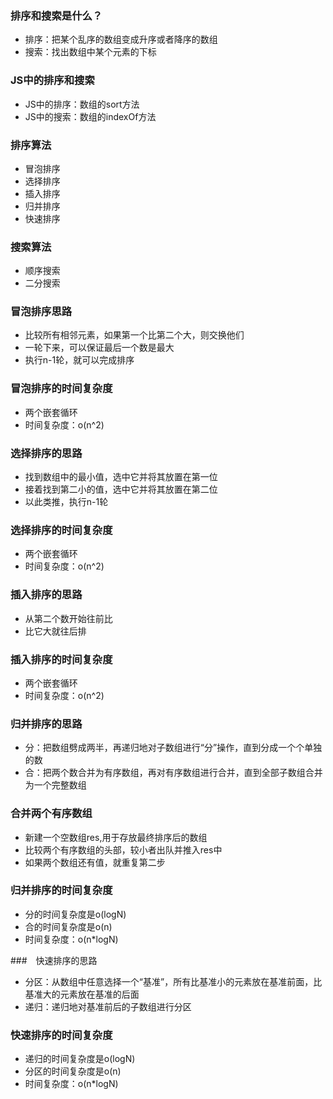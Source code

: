 ### 排序和搜索是什么？
* 排序：把某个乱序的数组变成升序或者降序的数组
* 搜索：找出数组中某个元素的下标
  
### JS中的排序和搜索
* JS中的排序：数组的sort方法
* JS中的搜索：数组的indexOf方法

### 排序算法
* 冒泡排序
* 选择排序
* 插入排序
* 归并排序
* 快速排序

### 搜索算法
* 顺序搜索
* 二分搜索

### 冒泡排序思路
* 比较所有相邻元素，如果第一个比第二个大，则交换他们
* 一轮下来，可以保证最后一个数是最大
* 执行n-1轮，就可以完成排序
  
### 冒泡排序的时间复杂度
* 两个嵌套循环
* 时间复杂度：o(n^2)

### 选择排序的思路
* 找到数组中的最小值，选中它并将其放置在第一位
* 接着找到第二小的值，选中它并将其放置在第二位
* 以此类推，执行n-1轮

### 选择排序的时间复杂度
* 两个嵌套循环
* 时间复杂度：o(n^2)

### 插入排序的思路
* 从第二个数开始往前比
* 比它大就往后排

### 插入排序的时间复杂度
* 两个嵌套循环
* 时间复杂度：o(n^2) 

### 归并排序的思路
* 分：把数组劈成两半，再递归地对子数组进行“分”操作，直到分成一个个单独的数
* 合：把两个数合并为有序数组，再对有序数组进行合并，直到全部子数组合并为一个完整数组

### 合并两个有序数组
* 新建一个空数组res,用于存放最终排序后的数组
* 比较两个有序数组的头部，较小者出队并推入res中
* 如果两个数组还有值，就重复第二步
  
### 归并排序的时间复杂度
* 分的时间复杂度是o(logN)
* 合的时间复杂度是o(n)
* 时间复杂度：o(n*logN)
  
###　快速排序的思路
* 分区：从数组中任意选择一个“基准”，所有比基准小的元素放在基准前面，比基准大的元素放在基准的后面
* 递归：递归地对基准前后的子数组进行分区

### 快速排序的时间复杂度
* 递归的时间复杂度是o(logN)
* 分区的时间复杂度是o(n)
* 时间复杂度：o(n*logN)

